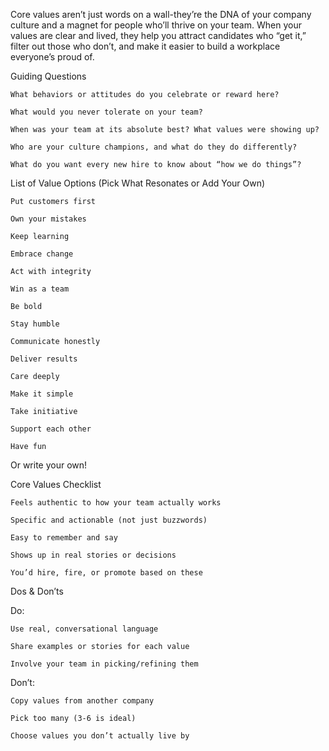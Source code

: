 Core values aren’t just words on a wall-they’re the DNA of your company culture and a magnet for people who’ll thrive on your team. When your values are clear and lived, they help you attract candidates who “get it,” filter out those who don’t, and make it easier to build a workplace everyone’s proud of.

Guiding Questions

    What behaviors or attitudes do you celebrate or reward here?

    What would you never tolerate on your team?

    When was your team at its absolute best? What values were showing up?

    Who are your culture champions, and what do they do differently?

    What do you want every new hire to know about “how we do things”?


List of Value Options (Pick What Resonates or Add Your Own)

    Put customers first

    Own your mistakes

    Keep learning

    Embrace change

    Act with integrity

    Win as a team

    Be bold

    Stay humble

    Communicate honestly

    Deliver results

    Care deeply

    Make it simple

    Take initiative

    Support each other

    Have fun

Or write your own!

Core Values Checklist

    Feels authentic to how your team actually works

    Specific and actionable (not just buzzwords)

    Easy to remember and say

    Shows up in real stories or decisions

    You’d hire, fire, or promote based on these

Dos & Don’ts

Do:

    Use real, conversational language

    Share examples or stories for each value

    Involve your team in picking/refining them

Don’t:

    Copy values from another company

    Pick too many (3-6 is ideal)

    Choose values you don’t actually live by
